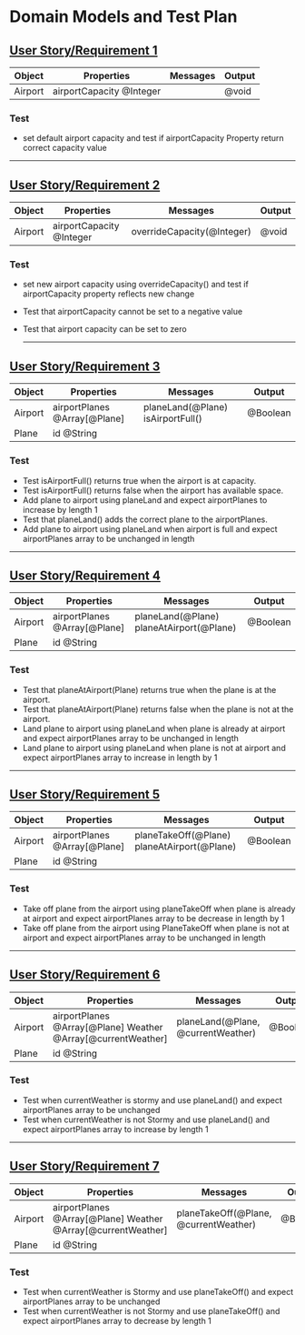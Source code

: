 # Domain Models and Test Plan

## [User Story/Requirement 1](user-stories.md)

| Object  | Properties               | Messages | Output |
| ------- | ------------------------ | -------- | ------ |
| Airport | airportCapacity @Integer |          | @void  |

### Test

- set default airport capacity and test if airportCapacity Property return correct capacity value

---

## [User Story/Requirement 2](user-stories.md)

| Object  | Properties               | Messages                   | Output |
| ------- | ------------------------ | -------------------------- | ------ |
| Airport | airportCapacity @Integer | overrideCapacity(@Integer) | @void  |

### Test

- set new airport capacity using overrideCapacity() and test if airportCapacity property reflects new change
- Test that airportCapacity cannot be set to a negative value
- Test that airport capacity can be set to zero

  ***

## [User Story/Requirement 3](user-stories.md)

| Object  | Properties                   | Messages                          | Output   |
| ------- | ---------------------------- | --------------------------------- | -------- |
| Airport | airportPlanes @Array[@Plane] | planeLand(@Plane) isAirportFull() | @Boolean |
| Plane   | id @String                   |                                   |          |

### Test

- Test isAirportFull() returns true when the airport is at capacity.
- Test isAirportFull() returns false when the airport has available space.
- Add plane to airport using planeLand and expect airportPlanes to increase by length 1
- Test that planeLand() adds the correct plane to the airportPlanes.
- Add plane to airport using planeLand when airport is full and expect airportPlanes array to be unchanged in length

---

## [User Story/Requirement 4](user-stories.md)

| Object  | Properties                   | Messages                                 | Output   |
| ------- | ---------------------------- | ---------------------------------------- | -------- |
| Airport | airportPlanes @Array[@Plane] | planeLand(@Plane) planeAtAirport(@Plane) | @Boolean |
| Plane   | id @String                   |                                          |          |

### Test

- Test that planeAtAirport(Plane) returns true when the plane is at the airport.
- Test that planeAtAirport(Plane) returns false when the plane is not at the airport.
- Land plane to airport using planeLand when plane is already at airport and expect airportPlanes array to be unchanged in length
- Land plane to airport using planeLand when plane is not at airport and expect airportPlanes array to increase in length by 1

---

## [User Story/Requirement 5](user-stories.md)

| Object  | Properties                   | Messages                                    | Output   |
| ------- | ---------------------------- | ------------------------------------------- | -------- |
| Airport | airportPlanes @Array[@Plane] | planeTakeOff(@Plane) planeAtAirport(@Plane) | @Boolean |
| Plane   | id @String                   |                                             |          |

### Test

- Take off plane from the airport using planeTakeOff when plane is already at airport and expect airportPlanes array to be decrease in length by 1
- Take off plane from the airport using PlaneTakeOff when plane is not at airport and expect airportPlanes array to be unchanged in length

---

## [User Story/Requirement 6](user-stories.md)

| Object  | Properties                                                   | Messages                           | Output   |
| ------- | ------------------------------------------------------------ | ---------------------------------- | -------- |
| Airport | airportPlanes @Array[@Plane] Weather @Array[@currentWeather] | planeLand(@Plane, @currentWeather) | @Boolean |
| Plane   | id @String                                                   |                                    |          |

### Test

- Test when currentWeather is stormy and use planeLand() and expect airportPlanes array to be unchanged
- Test when currentWeather is not Stormy and use planeLand() and expect airportPlanes array to increase by length 1

---

## [User Story/Requirement 7](user-stories.md)

| Object  | Properties                                                   | Messages                              | Output   |
| ------- | ------------------------------------------------------------ | ------------------------------------- | -------- |
| Airport | airportPlanes @Array[@Plane] Weather @Array[@currentWeather] | planeTakeOff(@Plane, @currentWeather) | @Boolean |
| Plane   | id @String                                                   |                                       |          |

### Test

- Test when currentWeather is Stormy and use planeTakeOff() and expect airportPlanes array to be unchanged
- Test when currentWeather is not Stormy and use planeTakeOff() and expect airportPlanes array to decrease by length 1
